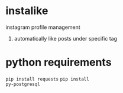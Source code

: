 # instalike
instagram profile management

1. automatically like posts under specific tag


# python requirements
<code>pip install requests</code>
<code>pip install py-postgresql</code>
